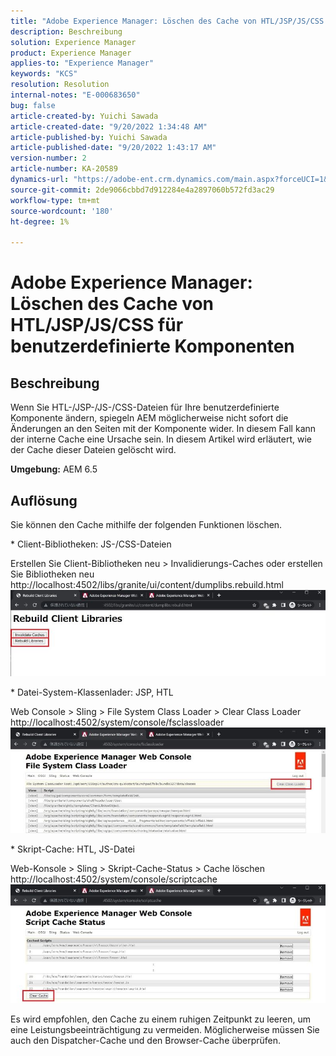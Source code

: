 ```yaml
---
title: "Adobe Experience Manager: Löschen des Cache von HTL/JSP/JS/CSS für benutzerdefinierte Komponenten"
description: Beschreibung
solution: Experience Manager
product: Experience Manager
applies-to: "Experience Manager"
keywords: "KCS"
resolution: Resolution
internal-notes: "E-000683650"
bug: false
article-created-by: Yuichi Sawada
article-created-date: "9/20/2022 1:34:48 AM"
article-published-by: Yuichi Sawada
article-published-date: "9/20/2022 1:43:17 AM"
version-number: 2
article-number: KA-20589
dynamics-url: "https://adobe-ent.crm.dynamics.com/main.aspx?forceUCI=1&pagetype=entityrecord&etn=knowledgearticle&id=c9815964-8438-ed11-9db1-0022480862c6"
source-git-commit: 2de9066cbbd7d912284e4a2897060b572fd3ac29
workflow-type: tm+mt
source-wordcount: '180'
ht-degree: 1%

---
```


# Adobe Experience Manager: Löschen des Cache von HTL/JSP/JS/CSS für benutzerdefinierte Komponenten

## Beschreibung


Wenn Sie HTL-/JSP-/JS-/CSS-Dateien für Ihre benutzerdefinierte Komponente ändern, spiegeln AEM möglicherweise nicht sofort die Änderungen an den Seiten mit der Komponente wider. In diesem Fall kann der interne Cache eine Ursache sein.
In diesem Artikel wird erläutert, wie der Cache dieser Dateien gelöscht wird.

<b>Umgebung:</b>
AEM 6.5


## Auflösung


Sie können den Cache mithilfe der folgenden Funktionen löschen.

\* Client-Bibliotheken: JS-/CSS-Dateien

Erstellen Sie Client-Bibliotheken neu > Invalidierungs-Caches oder erstellen Sie Bibliotheken neu http://localhost:4502/libs/granite/ui/content/dumplibs.rebuild.html 
     ![](assets/ed2f2e85-af35-ed11-9db1-0022480869de.png)

\* Datei-System-Klassenlader: JSP, HTL

Web Console > Sling > File System Class Loader > Clear Class Loader http://localhost:4502/system/console/fsclassloader
     ![](assets/2438888b-af35-ed11-9db1-0022480869de.png)

\* Skript-Cache: HTL, JS-Datei

Web-Konsole > Sling > Skript-Cache-Status > Cache löschen http://localhost:4502/system/console/scriptcache
     ![](assets/c97ddd91-af35-ed11-9db1-0022480869de.png)

Es wird empfohlen, den Cache zu einem ruhigen Zeitpunkt zu leeren, um eine Leistungsbeeinträchtigung zu vermeiden.
Möglicherweise müssen Sie auch den Dispatcher-Cache und den Browser-Cache überprüfen.
